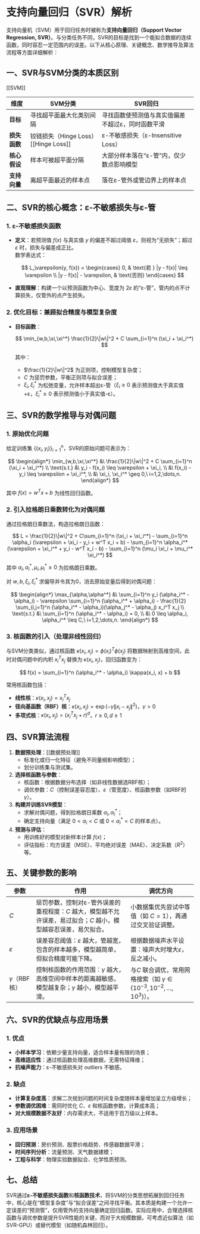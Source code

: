 # 支持向量回归（SVR）解析

支持向量机（SVM）用于回归任务时被称为**支持向量回归（Support Vector Regression, SVR）**。与分类任务不同，SVR的目标是找到一个能拟合数据的连续函数，同时容忍一定范围内的误差。以下从核心原理、关键概念、数学推导及算法流程等方面详细解析：

## 一、SVR与SVM分类的本质区别
[[SVM]]

| **维度**       | **SVM分类**                    | **SVR回归**                          |
| -------- | ---------------------------- | --------------------------- |
| **目标**       | 寻找超平面最大化类别间隔                 | 寻找函数使预测值与真实值偏差不超过ε，同时函数平滑 |
| **损失函数**   | 铰链损失（Hinge Loss）[[Hinge Loss]] | ε-不敏感损失（ε-Insensitive Loss）       |
| **核心假设**   | 样本可被超平面分隔                    | 大部分样本落在“ε-管”内，仅少数点影响模型   |
| **支持向量**   | 离超平面最近的样本点                   | 落在ε-管外或管边界上的样本点            |

## 二、SVR的核心概念：ε-不敏感损失与ε-管

### 1. **ε-不敏感损失函数**
- **定义**：若预测值 $f(x)$ 与真实值 $y$ 的偏差不超过阈值 $\varepsilon$，则视为“无损失”；超过 $\varepsilon$ 时，损失与偏差成正比。  
  数学表达式：

  $$
  L_\varepsilon(y, f(x)) = 
  \begin{cases} 
  0, & \text{若 } |y - f(x)| \leq \varepsilon \\
  |y - f(x)| - \varepsilon, & \text{否则}
  \end{cases}
  $$

- **直观理解**：构建一个以预测函数为中心、宽度为 $2\varepsilon$ 的“ε-管”，管内的点不计算损失，仅管外的点产生损失。

### 2. **优化目标：兼顾拟合精度与模型复杂度**
- **目标函数**：

  $$
  \min_{w,b,\xi,\xi^*} \frac{1}{2}\|w\|^2 + C \sum_{i=1}^n (\xi_i + \xi_i^*)
  $$

  其中：
  - $\frac{1}{2}\|w\|^2$ 为正则项，控制模型复杂度；
  - $C$ 为惩罚参数，平衡正则项与拟合误差；
  - $\xi_i, \xi_i^*$ 为松弛变量，允许样本超出ε-管（$\xi_i \geq 0$ 表示预测值大于真实值+ε，$\xi_i^* \geq 0$ 表示预测值小于真实值-ε）。

## 三、SVR的数学推导与对偶问题

### 1. **原始优化问题**
给定训练集 $\{(x_i, y_i)\}_{i=1}^n$，SVR的原始问题可表示为：

$$
\begin{align*}
\min_{w,b,\xi,\xi^*} &\ \frac{1}{2}\|w\|^2 + C \sum_{i=1}^n (\xi_i + \xi_i^*) \\
\text{s.t.} &\ y_i - f(x_i) \leq \varepsilon + \xi_i, \\
&\ f(x_i) - y_i \leq \varepsilon + \xi_i^*, \\
&\ \xi_i, \xi_i^* \geq 0,\ i=1,2,\dots,n.
\end{align*}
$$

其中 $f(x) = w^T x + b$ 为线性回归函数。

### 2. **引入拉格朗日乘数转化为对偶问题**
通过拉格朗日乘数法，构造拉格朗日函数：

$$
L = \frac{1}{2}\|w\|^2 + C\sum_{i=1}^n (\xi_i + \xi_i^*) - \sum_{i=1}^n \alpha_i (\varepsilon + \xi_i - y_i + w^T x_i + b) - \sum_{i=1}^n \alpha_i^* (\varepsilon + \xi_i^* + y_i - w^T x_i - b) - \sum_{i=1}^n (\mu_i \xi_i + \mu_i^* \xi_i^*)
$$

其中 $\alpha_i, \alpha_i^*, \mu_i, \mu_i^* \geq 0$ 为拉格朗日乘数。

对 $w, b, \xi_i, \xi_i^*$ 求偏导并令其为0，消去原始变量后得到对偶问题：

$$
\begin{align*}
\max_{\alpha,\alpha^*} &\ \sum_{i=1}^n y_i (\alpha_i^* - \alpha_i) - \varepsilon \sum_{i=1}^n (\alpha_i^* + \alpha_i) - \frac{1}{2} \sum_{i,j=1}^n (\alpha_i^* - \alpha_i)(\alpha_j^* - \alpha_j) x_i^T x_j \\
\text{s.t.} &\ \sum_{i=1}^n (\alpha_i^* - \alpha_i) = 0, \\
&\ 0 \leq \alpha_i, \alpha_i^* \leq C,\ i=1,2,\dots,n.
\end{align*}
$$

### 3. **核函数的引入（处理非线性回归）**
与SVM分类类似，通过核函数 $\kappa(x_i, x_j) = \phi(x_i)^T \phi(x_j)$ 将数据映射到高维空间，此时对偶问题中的内积 $x_i^T x_j$ 替换为 $\kappa(x_i, x_j)$，回归函数变为：

$$
f(x) = \sum_{i=1}^n (\alpha_i^* - \alpha_i) \kappa(x_i, x) + b
$$

常用核函数包括：
- **线性核**：$\kappa(x_i, x_j) = x_i^T x_j$
- **径向基函数（RBF）核**：$\kappa(x_i, x_j) = \exp(-\gamma \|x_i - x_j\|^2)$，$\gamma > 0$
- **多项式核**：$\kappa(x_i, x_j) = (x_i^T x_j + r)^d$，$r \geq 0, d \geq 1$

## 四、SVR算法流程

1. **数据预处理**：[[数据预处理]]
   - 标准化或归一化特征（避免不同量纲影响模型）；
   - 划分训练集与测试集。
2. **选择核函数与参数**：
   - 核函数：根据数据分布选择（如非线性数据选RBF核）；
   - 调优参数：$C$（控制误差容忍度）、$\varepsilon$（管宽度）、核函数参数（如RBF的$\gamma$）。
3. **构建并训练SVR模型**：
   - 求解对偶问题，得到拉格朗日乘数 $\alpha_i, \alpha_i^*$；
   - 确定支持向量（满足 $0 < \alpha_i < C$ 或 $0 < \alpha_i^* < C$ 的样本点）。
4. **预测与评估**：
   - 用训练好的模型对新样本计算 $f(x)$；
   - 评估指标：均方误差（MSE）、平均绝对误差（MAE）、决定系数（$R^2$）等。

## 五、关键参数的影响

| **参数** | **作用**                                                                 | **调优方向**                                                                 |
|----------|--------------------------------------------------------------------------|-----------------------------------------------------------------------------|
| $C$      | 惩罚参数，控制对ε-管外误差的重视程度：$C$ 越大，模型越不允许误差，易过拟合；$C$ 越小，模型越容忍误差，易欠拟合。 | 小数据集优先尝试中等值（如 $C=1$），再通过交叉验证调整。                          |
| $\varepsilon$ | 误差容忍阈值：$\varepsilon$ 越大，管越宽，包含的样本越多，模型越简单，但拟合精度可能下降。 | 根据数据噪声水平设置：噪声大时增大$\varepsilon$，反之减小。                        |
| $\gamma$（RBF核） | 控制核函数的作用范围：$\gamma$ 越大，高维空间中样本的距离越敏感，模型越复杂；$\gamma$ 越小，模型越平滑。 | 与$C$ 联合调优，常用网格搜索（如 $\gamma \in \{10^{-3}, 10^{-2}, \dots, 10^3\}$）。    |

## 六、SVR的优缺点与应用场景

### 1. **优点**
- **小样本学习**：依赖少量支持向量，适合样本量有限的场景；
- **高维适应性**：通过核函数处理高维数据，无需特征降维；
- **抗噪声能力**：ε-不敏感损失对 outliers 不敏感。

### 2. **缺点**
- **计算复杂度高**：求解二次规划问题的时间复杂度随样本量增加呈立方级增长；
- **参数调优困难**：需同时优化 $C$、$\varepsilon$ 和核函数参数，计算成本高；
- **对大规模数据不友好**：内存需求大，不适用于百万级以上样本。

### 3. **应用场景**
- **回归预测**：房价预测、股票价格趋势、传感器数据平滑；
- **时间序列分析**：流量预测、天气数据建模；
- **工程与科学**：物理实验数据拟合、化学性质预测。

## 七、总结

SVR通过**ε-不敏感损失函数**和**核函数技术**，将SVM的分类思想拓展到回归任务中，核心是在“模型复杂度”与“拟合误差”之间寻找平衡。其本质是构建一个允许一定误差的“预测管”，仅用管外的支持向量确定回归函数。实际应用中，合理选择核函数与调优参数是提升SVR性能的关键，而对于大规模数据，可考虑近似算法（如SVR-GPU）或替代模型（如随机森林回归）。
